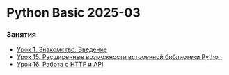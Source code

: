 # Python Basic 2025-03


### Занятия

- [Урок 1. Знакомство. Введение](lessons/lesson.01/)
- [Урок 15. Расширенные возможности встроенной библиотеки Python](lessons/lesson.15/)
- [Урок 16. Работа с HTTP и API](lessons/lesson.16/)
